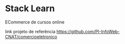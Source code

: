 # Stack Learn
ECommerce de cursos online

link projeto de referência https://github.com/PI-InfoWeb-CNAT/comercioeletronico
